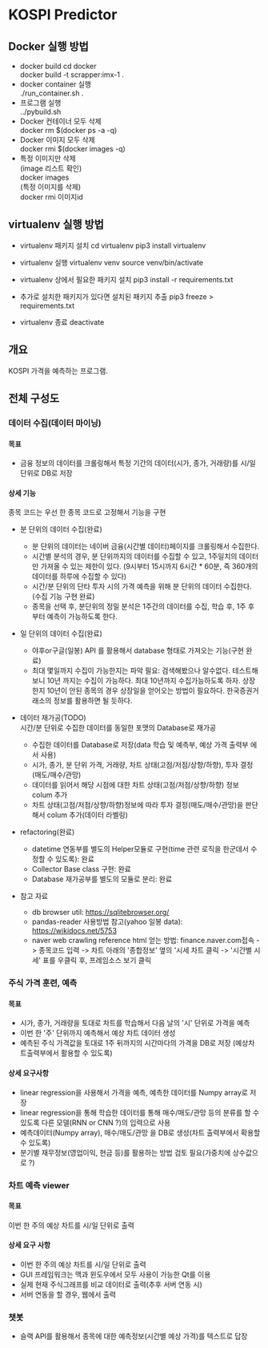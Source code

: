 # KOSPI Predictor

## Docker 실행 방법
- docker build
cd docker  
docker build -t scrapper:imx-1 .  
- docker container 실행  
./run_container.sh . 
- 프로그램 실행  
../pybuild.sh
 - Docker 컨테이너 모두 삭제  
 docker rm $(docker ps -a -q)
 - Docker 이미지 모두 삭제  
 docker rmi $(docker images -q)
 - 특정 이미지만 삭제  
 (image 리스트 확인)  
 docker images  
 (특정 이미지를 삭제)  
 docker rmi 이미지id  

## virtualenv 실행 방법
 - virtualenv 패키지 설치
 cd virtualenv
 pip3 install virtualenv

 - virtualenv 실행
 virtualenv venv
 source venv/bin/activate

 - virtualenv 상에서 필요한 패키지 설치
 pip3 install -r requirements.txt

 - 추가로 설치한 패키지가 있다면 설치된 패키지 추출
 pip3 freeze > requirements.txt

 - virtualenv 종료
 deactivate

## 개요
KOSPI 가격을 예측하는 프로그램.


## 전체 구성도
 ### 데이터 수집(데이터 마이닝)
 #### 목표
  - 금융 정보의 데이터를 크롤링해서 특정 기간의 데이터(시가, 종가, 거래량)를  시/일 단위로 DB로 저장
 #### 상세 기능
  종목 코드는 우선 한 종목 코드로 고정해서 기능을 구현
  * 분 단위의 데이터 수집(완료)
    - 분 단위의 데이터는 네이버 금융(시간별 데이터)페이지를 크롤링해서 수집한다.
    - 시간별 분석의 경우, 분 단위까지의 데이터를 수집할 수 있고, 1주일치의 데이터만 가져올 수 있는 제한이 있다.
      (9시부터 15시까지 6시간 * 60분, 즉 360개의 데이터를 하루에 수집할 수 있다)
    - 시간/분 단위의 단타 투자 시의 가격 예측을 위해 분 단위의 데이터 수집한다.(수집 기능 구현 완료)
    - 종목을 선택 후, 분단위의 정밀 분석은 1주간의 데이터를 수집, 학습 후, 1주 후부터 예측이 가능하도록 한다.
  
  * 일 단위의 데이터 수집(완료)
    - 야후or구글(일봉) API 를 활용해서 database 형태로 가져오는 기능(구현 완료)
    - 최대 몇일까지 수집이 가능한지는 파악 필요: 검색해봤으나 알수없다. 테스트해보니 10년 까지는 수집이 가능하다.
    최대 10년까지 수집가능하도록 하자. 상장한지 10년이 안된 종목의 경우 상장일을 얻어오는 방법이 필요하다.
    한국증권거래소의 정보를 활용하면 될 듯하다.
        
  * 데이터 재가공(TODO)  
  시간/분 단위로 수집한 데이터를 동일한 포맷의 Database로 재가공
    - 수집한 데이터를 Database로 저장(data 학습 및 예측부, 예상 가격 출력부 에서 사용)
    - 시가, 종가, 분 단위 가격, 거래량, 차트 상태(고점/저점/상향/하향), 투자 결정(매도/매수/관망)
    - 데이터를 읽어서 해당 시점에 대한 차트 상태(고점/저점/상향/하향) 정보 colum 추가
    - 차트 상태(고점/저점/상향/하향)정보에 따라 투자 결정(매도/매수/관망)을 판단해서 colum 추가(데이터 라벨링)
    
  * refactoring(완료)
    - datetime 연동부를 별도의 Helper모듈로 구현(time 관련 로직을 한군데서 수정할 수 있도록): 완료
    - Collector Base class 구현: 완료
    - Database 재가공부를 별도의 모듈로 분리: 완료
    
  * 참고 자료
    - db browser util: https://sqlitebrowser.org/
    - pandas-reader 사용방법 참고(yahoo 일봉 data): https://wikidocs.net/5753
    - naver web crawling reference html 얻는 방법: finance.naver.com접속 -> 종목코드 입력 -> 차트 아래의 '종합정보' 옆의 '시세 차트 클릭 -> '시간별 시세' 표를 우클릭 후, 프레임소스 보기 클릭

  
 ### 주식 가격 훈련, 예측
 #### 목표
  - 시가, 종가, 거래량을 토대로 차트를 학습해서 다음 날의 '시' 단위로 가격을 예측
  - 이번 한 '주' 단위까지 예측해서 예상 차트 데이터 생성
  - 예측된 주식 가격값을 토대로 1주 뒤까지의 시간마다의 가격을 DB로 저장 (예상차트출력부에서 활용할 수 있도록)
 #### 상세 요구사항
  - linear regression을 사용해서 가격을 예측, 예측한 데이터를 Numpy array로 저장
  - linear regression을 통해 학습한 데이터를 통해 매수/매도/관망 등의 분류를 할 수 있도록 다른 모델(RNN or CNN ?)의 입력으로 사용
  - 예측데이터(Numpy array), 매수/매도/관망 을 DB로 생성(차트 출력부에서 확용할 수 있도록)
  - 분기별 재무정보(영업이익, 현금 등)를 활용하는 방법 검토 필요(가중치에 상수값으로 ?)
  
  
 ### 차트 예측 viewer
 #### 목표
 이번 한 주의 예상 차트를 시/일 단위로 출력
 #### 상세 요구 사항
 - 이번 한 주의 예상 차트를 시/일 단위로 출력
 - GUI 프레임워크는 맥과 윈도우에서 모두 사용이 가능한 Qt를 이용
 - 실제 현재 주식그래프를 비교 데이터로 출력(추후 서버 연동 시)
 - 서버 연동을 할 경우, 웹에서 출력
  

 ### 챗봇
 - 슬랙 API를 활용해서 종목에 대한 예측정보(시간별 예상 가격)를 텍스트로 답장
